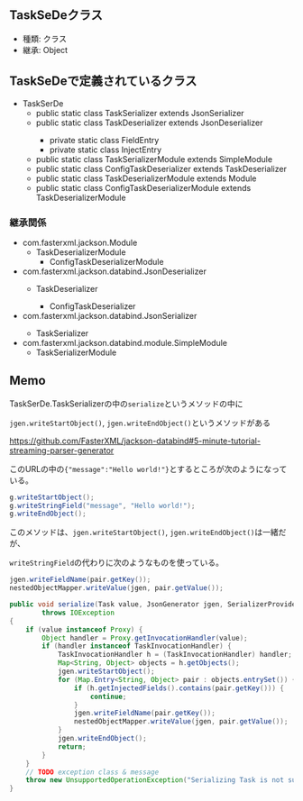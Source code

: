 ## TaskSeDeクラス

* 種類: クラス
* 継承: Object

## TaskSeDeで定義されているクラス

* TaskSerDe
    * public static class TaskSerializer extends JsonSerializer<Task>
    * public static class TaskDeserializer <T> extends JsonDeserializer<T>
        * private static class FieldEntry
        * private static class InjectEntry  
    * public static class TaskSerializerModule extends SimpleModule
    * public static class ConfigTaskDeserializer <T> extends TaskDeserializer<T>
    * public static class TaskDeserializerModule extends Module
    * public static class ConfigTaskDeserializerModule extends TaskDeserializerModule

### 継承関係

* com.fasterxml.jackson.Module
    * TaskDeserializerModule
        * ConfigTaskDeserializerModule
* com.fasterxml.jackson.databind.JsonDeserializer<T>
    * TaskDeserializer<T>
        * ConfigTaskDeserializer<T>
* com.fasterxml.jackson.databind.JsonSerializer<Task>
    * TaskSerializer
* com.fasterxml.jackson.databind.module.SimpleModule
    * TaskSerializerModule


## Memo


TaskSerDe.TaskSerializerの中の`serialize`というメソッドの中に

`jgen.writeStartObject()`, `jgen.writeEndObject()`というメソッドがある

https://github.com/FasterXML/jackson-databind#5-minute-tutorial-streaming-parser-generator

このURLの中の`{"message":"Hello world!"}`とするところが次のようになっている。

```java
g.writeStartObject();
g.writeStringField("message", "Hello world!");
g.writeEndObject();
```

このメソッドは、`jgen.writeStartObject()`, `jgen.writeEndObject()`は一緒だが、

`writeStringField`の代わりに次のようなものを使っている。

```java
jgen.writeFieldName(pair.getKey());
nestedObjectMapper.writeValue(jgen, pair.getValue());
```

```java
public void serialize(Task value, JsonGenerator jgen, SerializerProvider provider)
        throws IOException
{
    if (value instanceof Proxy) {
        Object handler = Proxy.getInvocationHandler(value);
        if (handler instanceof TaskInvocationHandler) {
            TaskInvocationHandler h = (TaskInvocationHandler) handler;
            Map<String, Object> objects = h.getObjects();
            jgen.writeStartObject();
            for (Map.Entry<String, Object> pair : objects.entrySet()) {
                if (h.getInjectedFields().contains(pair.getKey())) {
                    continue;
                }
                jgen.writeFieldName(pair.getKey());
                nestedObjectMapper.writeValue(jgen, pair.getValue());
            }
            jgen.writeEndObject();
            return;
        }
    }
    // TODO exception class & message
    throw new UnsupportedOperationException("Serializing Task is not supported");
}
```
